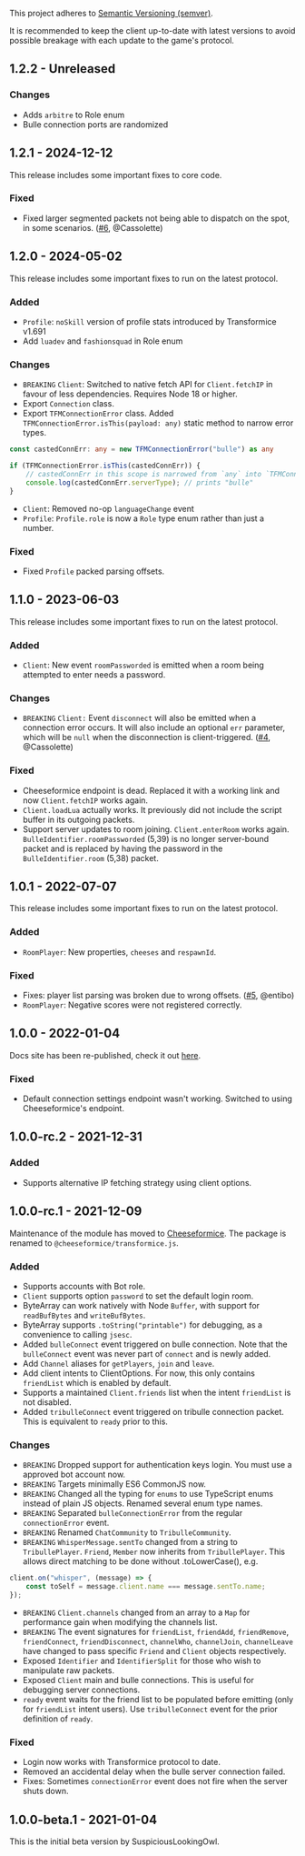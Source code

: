 This project adheres to [Semantic Versioning (semver)](https://semver.org/spec/v2.0.0.html).

It is recommended to keep the client up-to-date with latest versions to avoid possible breakage with each update to the game's protocol.

<!--
## 1.2.3-beta.1 - Unreleased

-->

## 1.2.2 - Unreleased

### Changes
- Adds `arbitre` to Role enum
- Bulle connection ports are randomized

## 1.2.1 - 2024-12-12

This release includes some important fixes to core code.

### Fixed
- Fixed larger segmented packets not being able to dispatch on the spot, in some scenarios. ([#6](https://github.com/cheeseformice/transformice.js/issues/6), @Cassolette)

## 1.2.0 - 2024-05-02

This release includes some important fixes to run on the latest protocol.

### Added
- `Profile`: `noSkill` version of profile stats introduced by Transformice v1.691
- Add `luadev` and `fashionsquad` in Role enum

### Changes
- `BREAKING` `Client`: Switched to native fetch API for `Client.fetchIP` in favour of less dependencies. Requires Node 18 or higher. 
- Export `Connection` class.
- Export `TFMConnectionError` class. Added `TFMConnectionError.isThis(payload: any)` static method to narrow error types.
```ts
const castedConnErr: any = new TFMConnectionError("bulle") as any

if (TFMConnectionError.isThis(castedConnErr)) {
	// castedConnErr in this scope is narrowed from `any` into `TFMConnectionError`
	console.log(castedConnErr.serverType); // prints "bulle"
}
```
- `Client`: Removed no-op `languageChange` event
- `Profile`: `Profile.role` is now a `Role` type enum rather than just a number.

### Fixed
- Fixed `Profile` packed parsing offsets.

## 1.1.0 - 2023-06-03
This release includes some important fixes to run on the latest protocol.

### Added
- `Client`: New event `roomPassworded` is emitted when a room being attempted to enter needs a password.

### Changes
- `BREAKING` `Client:` Event `disconnect` will also be emitted when a connection error occurs. It will also include an optional `err` parameter, which will be `null` when the disconnection is client-triggered. ([#4](https://github.com/cheeseformice/transformice.js/issues/4), @Cassolette)

### Fixed
- Cheeseformice endpoint is dead. Replaced it with a working link and now `Client.fetchIP` works again. 
- `Client.loadLua` actually works. It previously did not include the script buffer in its outgoing packets.
- Support server updates to room joining. `Client.enterRoom` works again. `BulleIdentifier.roomPassworded` (5,39) is no longer server-bound packet and is replaced by having the password in the `BulleIdentifier.room` (5,38) packet.

## 1.0.1 - 2022-07-07
This release includes some important fixes to run on the latest protocol.

### Added
- `RoomPlayer`: New properties, `cheeses` and `respawnId`.

### Fixed
- Fixes: player list parsing was broken due to wrong offsets. ([#5](https://github.com/cheeseformice/transformice.js/pull/5), @entibo)
- `RoomPlayer`: Negative scores were not registered correctly.

## 1.0.0 - 2022-01-04
Docs site has been re-published, check it out [here](https://cheeseformice.github.io/transformice.js/).

### Fixed
- Default connection settings endpoint wasn't working. Switched to using Cheeseformice's endpoint.

## 1.0.0-rc.2 - 2021-12-31
### Added
- Supports alternative IP fetching strategy using client options.

## 1.0.0-rc.1 - 2021-12-09
Maintenance of the module has moved to [Cheeseformice](https://github.com/cheeseformice/transformice.js). The package is renamed to `@cheeseformice/transformice.js`.

### Added
- Supports accounts with Bot role.
- `Client` supports option `password` to set the default login room.
- ByteArray can work natively with Node `Buffer`, with support for `readBufBytes` and `writeBufBytes`.
- ByteArray supports `.toString("printable")` for debugging, as a convenience to calling `jsesc`.
- Added `bulleConnect` event triggered on bulle connection. Note that the `bulleConnect` event was never part of `connect` and is newly added.
- Add `Channel` aliases for `getPlayers`, `join` and `leave`.
- Add client intents to ClientOptions. For now, this only contains `friendList` which is enabled by default.
- Supports a maintained `Client.friends` list when the intent `friendList` is not disabled.
- Added `tribulleConnect` event triggered on tribulle connection packet. This is equivalent to `ready` prior to this.

### Changes
- `BREAKING` Dropped support for authentication keys login. You must use a approved bot account now.
- `BREAKING` Targets minimally ES6 CommonJS now.
- `BREAKING` Changed all the typing for `enums` to use TypeScript enums instead of plain JS objects. Renamed several enum type names.
- `BREAKING` Separated `bulleConnectionError` from the regular `connectionError` event.
- `BREAKING` Renamed `ChatCommunity` to `TribulleCommunity`.
- `BREAKING` `WhisperMessage.sentTo` changed from a string to `TribullePlayer`. `Friend`, `Member` now inherits from `TribullePlayer`. This allows direct matching to be done without .toLowerCase(), e.g.
```js
client.on("whisper", (message) => {
    const toSelf = message.client.name === message.sentTo.name;
});
```
- `BREAKING` `Client.channels` changed from an array to a `Map` for performance gain when modifying the channels list.
- `BREAKING` The event signatures for `friendList`, `friendAdd`, `friendRemove`, `friendConnect`, `friendDisconnect`, `channelWho`, `channelJoin`, `channelLeave` have changed to pass specific `Friend` and `Client` objects respectively.
- Exposed `Identifier` and `IdentifierSplit` for those who wish to manipulate raw packets.
- Exposed `Client` main and bulle connections. This is useful for debugging server connections.
- `ready` event waits for the friend list to be populated before emitting (only for `friendList` intent users). Use `tribulleConnect` event for the prior definition of `ready`.

### Fixed
- Login now works with Transformice protocol to date.
- Removed an accidental delay when the bulle server connection failed.
- Fixes: Sometimes `connectionError` event does not fire when the server shuts down.

## 1.0.0-beta.1 - 2021-01-04
This is the initial beta version by SuspiciousLookingOwl.
